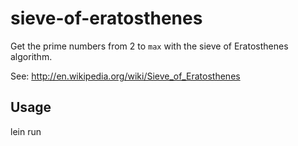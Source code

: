 # sieve-of-eratosthenes

Get the prime numbers from 2 to `max` with the sieve of Eratosthenes algorithm.

See: http://en.wikipedia.org/wiki/Sieve_of_Eratosthenes

## Usage

lein run
